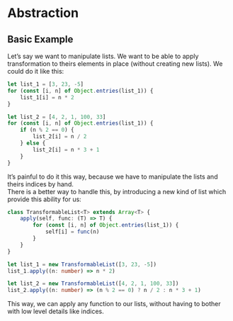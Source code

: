 # Abstraction

## Basic Example

Let’s say we want to manipulate lists. We want to be able to apply transformation to
theirs elements in place (without creating new lists). We could do it like this:

```ts
let list_1 = [3, 23, -5]
for (const [i, n] of Object.entries(list_1)) {
    list_1[i] = n * 2
}

let list_2 = [4, 2, 1, 100, 33]
for (const [i, n] of Object.entries(list_1)) {
    if (n % 2 == 0) {
        list_2[i] = n / 2
    } else {
        list_2[i] = n * 3 + 1
    }
}

```

It’s painful to do it this way, because we have to manipulate the lists and theirs
indices by hand.  
There is a better way to handle this, by introducing a new kind of list which provide
this ability for us:

```ts
class TransformableList<T> extends Array<T> {
    apply(self, func: (T) => T) {
        for (const [i, n] of Object.entries(list_1)) {
            self[i] = func(n)
        }
    }
}

let list_1 = new TransformableList([3, 23, -5])
list_1.apply((n: number) => n * 2)

let list_2 = new TransformableList([4, 2, 1, 100, 33])
list_2.apply((n: number) => (n % 2 == 0) ? n / 2 : n * 3 + 1)

```

This way, we can apply any function to our lists, without having to bother with low level 
details like indices.
